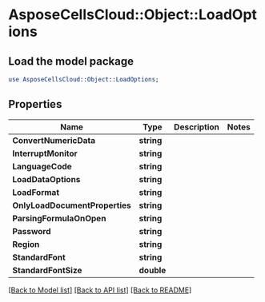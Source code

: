 # AsposeCellsCloud::Object::LoadOptions 

## Load the model package
```perl
use AsposeCellsCloud::Object::LoadOptions;
```

## Properties
Name | Type | Description | Notes
------------ | ------------- | ------------- | -------------
**ConvertNumericData** | **string** |  |
**InterruptMonitor** | **string** |  |
**LanguageCode** | **string** |  |
**LoadDataOptions** | **string** |  |
**LoadFormat** | **string** |  |
**OnlyLoadDocumentProperties** | **string** |  |
**ParsingFormulaOnOpen** | **string** |  |
**Password** | **string** |  |
**Region** | **string** |  |
**StandardFont** | **string** |  |
**StandardFontSize** | **double** |  |  

[[Back to Model list]](../README.md#documentation-for-models) [[Back to API list]](../README.md#documentation-for-api-endpoints) [[Back to README]](../README.md)

